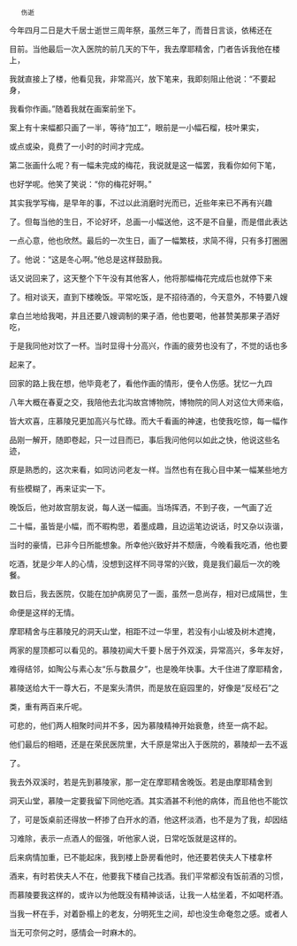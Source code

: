        伤逝 

  今年四月二日是大千居士逝世三周年祭，虽然三年了，而昔日言谈，依稀还在

 目前。当他最后一次入医院的前几天的下午，我去摩耶精舍，门者告诉我他在楼上，

 我就直接上了楼，他看见我，非常高兴，放下笔来，我即刻阻止他说：“不要起身，

 我看你作画。”随着我就在画案前坐下。

  案上有十来幅都只画了一半，等待“加工”，眼前是一小幅石榴，枝叶果实，

 或点或染，竟费了一小时的时间才完成。

  第二张画什么呢？有一幅未完成的梅花，我说就是这一幅罢，我看你如何下笔，

 也好学呢。他笑了笑说：“你的梅花好啊。”

  其实我学写梅，是早年的事，不过以此消磨时光而已，近些年来已不再有兴趣

 了。但每当他的生日，不论好坏，总画一小幅送他，这不是不自量，而是借此表达

 一点心意，他也欣然。最后的一次生日，画了一幅繁枝，求简不得，只有多打圈圈

 了。他说：“这是冬心啊。”他总是这样鼓励我。

  话又说回来了，这天整个下午没有其他客人，他将那幅梅花完成后也就停下来

 了。相对谈天，直到下楼晚饭。平常吃饭，是不招待酒的，今天意外，不特要八嫂

 拿白兰地给我喝，并且还要八嫂调制的果子酒，他也要喝，他甚赞美那果子酒好吃，

 于是我同他对饮了一杯。当时显得十分高兴，作画的疲劳也没有了，不觉的话也多

 起来了。

  回家的路上我在想，他毕竟老了，看他作画的情形，便令人伤感。犹忆一九四

 八年大概在春夏之交，我陪他去北沟故宫博物院，博物院的同人对这位大师来临，

 皆大欢喜，庄慕陵兄更加高兴与忙碌。而大千看画的神速，也使我吃惊，每一幅作

 品刚一解开，随即卷起，只一过目而已，事后我问他何以如此之快，他说这些名迹，

 原是熟悉的，这次来看，如同访问老友一样。当然也有在我心目中某一幅某些地方

 有些模糊了，再来证实一下。

  晚饭后，他对故宫朋友说，每人送一幅画。当场挥洒，不到子夜，一气画了近

 二十幅，虽皆是小幅，而不暇构思，着墨成趣，且边运笔边说话，时又杂以诙谐，

 当时的豪情，已非今日所能想象。所幸他兴致好并不颓唐，今晚看我吃酒，他也要

 吃酒，犹是少年人的心情，没想到这样不同寻常的兴致，竟是我们最后一次的晚餐。

 数日后，我去医院，仅能在加护病房见了一面，虽然一息尚存，相对已成隔世，生

 命便是这样的无情。

  摩耶精舍与庄慕陵兄的洞天山堂，相距不过一华里，若没有小山坡及树木遮掩，

 两家的屋顶都可以看见的。慕陵初闻大千要卜居于外双溪，异常高兴，多年友好，

 难得结邻，如陶公与素心友“乐与数晨夕”，也是晚年快事。大千住进了摩耶精舍，

 慕陵送给大干一尊大石，不是案头清供，而是放在庭园里的，好像是“反经石”之

 类，重有两百来斤呢。

  可悲的，他们两人相聚时间并不多，因为慕陵精神开始衰惫，终至一病不起。

 他们最后的相晤，还是在荣民医院里，大千原是常出入于医院的，慕陵却一去不返

 了。

  我去外双溪时，若是先到慕陵家，那一定在摩耶精舍晚饭。若是由摩耶精舍到

 洞天山堂，慕陵一定要我留下同他吃酒。其实酒甚不利他的病体，而且他也不能饮

 了，可是饭桌前还得放一杯掺了白开水的酒，他这杯淡酒，也不是为了我，却因结

 习难除，表示一点酒人的倔强，听他家人说，日常吃饭就是这样的。

  后来病情加重，已不能起床，我到楼上卧房看他时，他还要若侠夫人下楼拿杯

 酒来，有时若侠夫人不在，他要我下楼自己找酒。我们平常都没有饭前酒的习惯，

 而慕陵要我这样的，或许以为他既没有精神谈话，让我一人枯坐着，不如喝杯酒。

 当我一杯在手，对着卧榻上的老友，分明死生之间，却也没生命奄忽之感。或者人

 当无可奈何之时，感情会一时麻木的。

